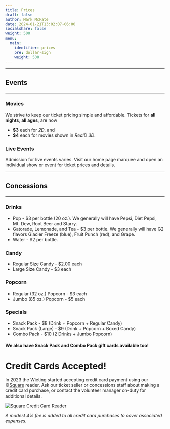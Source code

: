 ```yaml
---
title: Prices
draft: false
author: Mark McFate
date: 2024-01-21T13:02:07-06:00
socialshare: false
weight: 500
menu:
  main:
    identifier: prices
    pre: dollar-sign
    weight: 500
---
```


<hr/>

## Events <hr/>

### Movies

We strive to keep our ticket pricing simple and affordable.  Tickets for **all nights**, **all ages**, are now

  - **$3** each for _2D_, and
  - **$4** each for movies shown in _RealD 3D_.

### Live Events

Admission for live events varies. Visit our home page marquee and open an individual show or event for ticket prices and details.

<hr/>

## Concessions <hr/>

### Drinks

* Pop - $3 per bottle (20 oz.).  We generally will have Pepsi, Diet Pepsi, Mt. Dew, Root Beer and Starry.
* Gatorade, Lemonade, and Tea - $3 per bottle.  We generally will have G2 flavors Glacier Freeze (blue), Fruit Punch (red), and Grape.
* Water - $2 per bottle.

### Candy

* Regular Size Candy - $2.00 each
* Large Size Candy - $3 each

### Popcorn

* Regular (32 oz.) Popcorn - $3 each
* Jumbo (85 oz.) Popcorn - $5 each

### Specials

* Snack Pack - $8 (Drink + Popcorn + Regular Candy)
* Snack Pack (Large) - $9 (Drink + Popcorn + Boxed Candy)
* Combo Pack - $10 (2 Drinks + Jumbo Popcorn)

#### We also have Snack Pack and Combo Pack gift cards available too!

# Credit Cards Accepted!

In 2023 the Wieting started accepting credit card payment using our &copy;[Square](https://squareup.com) reader.  Ask our ticket seller or concessions staff about making a credit card purchase, or contact the volunteer manager on-duty for additional details.   

![Square Credit Card Reader](../images/Square-CC-Reader.png)  

_A modest 4% fee is added to all credit card purchases to cover associated expenses._  



